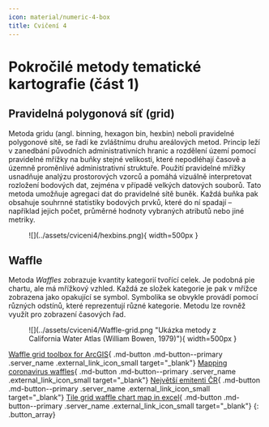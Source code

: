 ```yaml
---
icon: material/numeric-4-box
title: Cvičení 4
---
```

# Pokročilé metody tematické kartografie (část 1)
## Pravidelná polygonová síť (grid)
Metoda gridu (angl. binning, hexagon bin, hexbin) neboli pravidelné polygonové sítě, se řadí
ke zvláštnímu druhu areálových metod. Princip leží v zanedbání původních administrativních
hranic a rozdělení území pomocí pravidelné mřížky na buňky stejné velikosti, které nepodléhají
časově a územně proměnlivé administrativní struktuře. Použití pravidelné mřížky usnadňuje analýzu prostorových vzorců a pomáhá vizuálně interpretovat rozložení bodových dat, zejména v případě velkých datových souborů. Tato metoda umožňuje agregaci dat do pravidelné sítě buněk. Každá buňka pak obsahuje souhrnné statistiky bodových prvků, které do ní spadají – například jejich počet, průměrné hodnoty vybraných atributů nebo jiné metriky.

<figure markdown>
  ![](../assets/cviceni4/hexbins.png){ width=500px }
</figure>

## Waffle
Metoda *Waffles* zobrazuje kvantity kategorií tvořící celek. Je podobná pie chartu, ale má mřížkový vzhled. Každá ze složek kategorie je pak v mřížce zobrazena jako opakující se symbol. Symbolika se obvykle provádí pomocí různých odstínů, které reprezentují různé kategorie. Metodu lze rovněž využít pro zobrazení časových řad.

<figure markdown>
  ![](../assets/cviceni4/Waffle-grid.png "Ukázka metody z California Water Atlas (William Bowen, 1979)"){ width=500px }
</figure>

[Waffle grid toolbox for ArcGIS](https://carto.maps.arcgis.com/home/item.html?id=d749baac3ede42c3b6f011dc41627b03){ .md-button .md-button--primary .server_name .external_link_icon_small target="_blank"}
[Mapping coronavirus waffles](https://www.esri.com/arcgis-blog/products/arcgis-pro/mapping/mapping-coronavirus-waffles/){ .md-button .md-button--primary .server_name .external_link_icon_small target="_blank"}
[Největší emitenti ČR](https://faktaoklimatu.cz/infografiky/nejvetsi-emitenti-cr){ .md-button .md-button--primary .server_name .external_link_icon_small target="_blank"}
[Tile grid waffle chart map in excel](https://policyviz.com/2017/09/20/tile-grid-waffle-chart-map-in-excel/){ .md-button .md-button--primary .server_name .external_link_icon_small target="_blank"}
{: .button_array}


